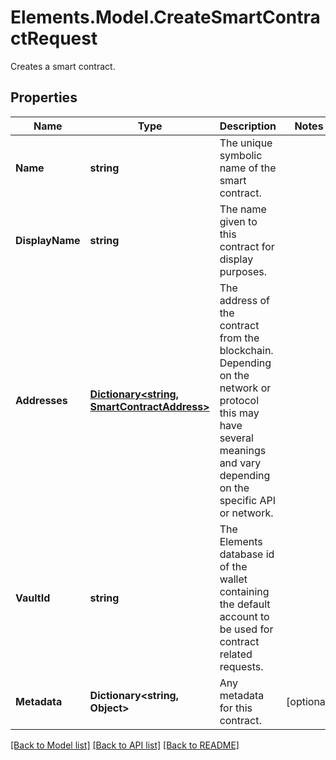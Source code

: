 # Elements.Model.CreateSmartContractRequest
Creates a smart contract.

## Properties

Name | Type | Description | Notes
------------ | ------------- | ------------- | -------------
**Name** | **string** | The unique symbolic name of the smart contract. | 
**DisplayName** | **string** | The name given to this contract for display purposes. | 
**Addresses** | [**Dictionary&lt;string, SmartContractAddress&gt;**](SmartContractAddress.md) | The address of the contract from the blockchain. Depending on the network or protocol this may have several meanings and vary depending on the specific API or network. | 
**VaultId** | **string** | The Elements database id of the wallet containing the default account to be used for contract related requests. | 
**Metadata** | **Dictionary&lt;string, Object&gt;** | Any metadata for this contract. | [optional] 

[[Back to Model list]](../README.md#documentation-for-models) [[Back to API list]](../README.md#documentation-for-api-endpoints) [[Back to README]](../README.md)

